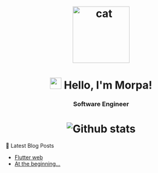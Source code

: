 
<h1 align="center">
  <img src="https://media.giphy.com/media/xFkgeu7dhfgqqxJqmj/giphy.gif" alt="cat" width="150px" />
</h1>
</h1>

<h1 align="center">
  <img src="https://media.giphy.com/media/hvRJCLFzcasrR4ia7z/giphy.gif" width="30px"> Hello, I'm Morpa!
</h1>

<h3 align="center">Software Engineer</h3>

<h1 align="center">
 <img
      align="center"
        src="https://github-readme-stats.vercel.app/api/top-langs/?username=Morpa&theme=dark&hide_border=false&include_all_commits=true&count_private=true&layout=compact"
        alt="Github stats"
      />
</h1>

📕  Latest Blog Posts
<!-- BLOG-POST-LIST:START -->
- [Flutter web](https://morpablog.vercel.app/post/flutter-web)
- [At the beginning...](https://morpablog.vercel.app/post/at-the-beginning)
<!-- BLOG-POST-LIST:END -->
